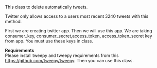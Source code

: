 This class to delete automatically tweets.

Twitter only allows access to a users most recent 3240 tweets with this method.

First we are creating twitter app. Then we will use this app. We are taking consumer_key, consumer_secret,access_token, access_token_secret key from app. You must use these keys in class. 

<strong>Requirements</strong><br/>
Please install tweepy and tweepy requirements from this https://github.com/tweepy/tweepy. Then you can use this class.




